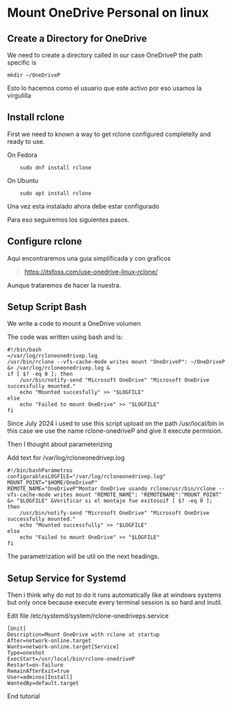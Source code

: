 # Mount OneDrive Personal on linux

## Create a Directory for OneDrive

We need to create a directory called in our case OneDriveP the path specific is

```
mkdir ~/OneDriveP
```

Esto lo hacemos como el usuario que este activo por eso usamos la virgulilla

## Install rclone

First we need to known a way to get rclone configured completelly
and ready to use.

On Fedora

```
    sudo dnf install rclone
```

On Ubuntu

```
    sudo apt install rclone
```

Una vez esta instalado ahora debe estar configurado

Para eso seguiremos los siguientes pasos.

## Configure rclone

Aqui encontraremos una guia simplificada y con graficos

> https://itsfoss.com/use-onedrive-linux-rclone/

Aunque trataremos de hacer la nuestra.


## Setup Script Bash

We write a code to mount a OneDrive volumen

The code was written using bash and is:

```
#!/bin/bash
=/var/log/rcloneonedrivep.log
/usr/bin/rclone --vfs-cache-mode writes mount "OneDriveP": ~/OneDriveP &> /var/log/rcloneonedrivep.log &
if [ $? -eq 0 ]; then
	/usr/bin/notify-send "Microsoft OneDrive" "Microsoft OneDrive successfully mounted."
	echo "Mounted succesfully" >> "$LOGFILE"
else
	echo "Failed to mount OneDrive" >> "$LOGFILE"
fi
```

Since July 2024 i used to use this script upload on the path /usr/local/bin in this case we use the name rclone-onedriveP and give it execute permision.

Then I thought about parameterizing

Add text for /var/log/rcloneonedrivep.log

```
#!/bin/bashParámetros configurablesLOGFILE="/var/log/rcloneonedrivep.log"
MOUNT_POINT="$HOME/OneDriveP"
REMOTE_NAME="OneDriveP"Montar OneDrive usando rclone/usr/bin/rclone --vfs-cache-mode writes mount "REMOTE_NAME": "REMOTENAME":"MOUNT_POINT" &> "$LOGFILE" &Verificar si el montaje fue exitosoif [ $? -eq 0 ]; then
    /usr/bin/notify-send "Microsoft OneDrive" "Microsoft OneDrive successfully mounted."
    echo "Mounted successfully" >> "$LOGFILE"
else
    echo "Failed to mount OneDrive" >> "$LOGFILE"
fi
```

The parametrization will be util on the next headings.

## Setup Service for Systemd

Then i think why do not to do it runs automatically like at windows systems but only once because execute every terminal session is so hard and inutil.

Edit file /etc/systemd/system/rclone-onedriveps.service

```
[Unit]
Description=Mount OneDrive with rclone at startup
After=network-online.target
Wants=network-online.target[Service]
Type=oneshot
ExecStart=/usr/local/bin/rclone-onedriveP
Restart=on-failure
RemainAfterExit=true
User=adminos[Install]
WantedBy=default.target
```













End tutorial
